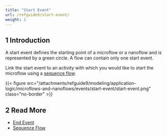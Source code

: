 ```yaml
---
title: "Start Event"
url: /refguide9/start-event/
weight: 1
---
```


## 1 Introduction

A start event defines the starting point of a microflow or a nanoflow and is represented by a green circle. A flow can contain only one start event.

Link the start event to an activity with which you would like to start the microflow using a [sequence flow](/refguide9/sequence-flow/).

{{< figure src="/attachments/refguide9/modeling/application-logic/microflows-and-nanoflows/events/start-event/start-event.png" class="no-border" >}}

## 2 Read More

* [End Event](/refguide9/end-event/)
* [Sequence Flow](/refguide9/sequence-flow/)
